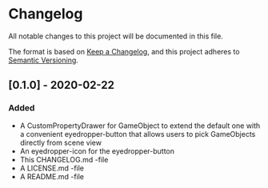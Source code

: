 # Changelog
All notable changes to this project will be documented in this file.

The format is based on [Keep a Changelog](https://keepachangelog.com/en/1.0.0/),
and this project adheres to [Semantic Versioning](https://semver.org/spec/v2.0.0.html).

## [0.1.0] - 2020-02-22
### Added
- A CustomPropertyDrawer for GameObject to extend the default one with a convenient eyedropper-button that allows users to pick GameObjects directly from scene view
- An eyedropper-icon for the eyedropper-button
- This CHANGELOG.md -file
- A LICENSE.md -file
- A README.md -file